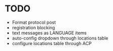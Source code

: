 # TODO

* Format protocol post
* registration blocking
* text messages as LANGUAGE items
* auto-config dropdown through locations table
* configure locations table through ACP
